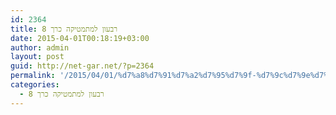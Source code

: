 ```yaml
---
id: 2364
title: רבעון למתמטיקה כרך 8
date: 2015-04-01T00:18:19+03:00
author: admin
layout: post
guid: http://net-gar.net/?p=2364
permalink: '/2015/04/01/%d7%a8%d7%91%d7%a2%d7%95%d7%9f-%d7%9c%d7%9e%d7%aa%d7%9e%d7%98%d7%99%d7%a7%d7%94-%d7%9b%d7%a8%d7%9a-8/'
categories:
  - רבעון למתמטיקה כרך 8
---
```

